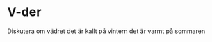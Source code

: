 # V-der
Diskutera om vädret 
det är kallt på vintern
det är  varmt på sommaren 
                                                                          
